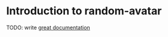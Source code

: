 # Introduction to random-avatar

TODO: write [great documentation](http://jacobian.org/writing/what-to-write/)
